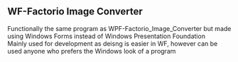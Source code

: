 ## WF-Factorio Image Converter
Functionally the same program as WPF-Factorio_Image_Converter but made using Windows Forms instead of Windows Presentation Foundation<br/>
Mainly used for development as deisng is easier in WF, however can be used anyone who prefers the Windows look of a program
